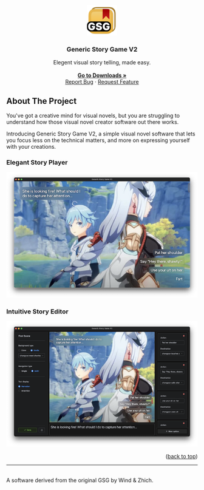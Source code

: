 <a name="readme-top"></a>

<!-- PROJECT LOGO -->
<br />
<div align="center">
  <a href="https://github.com/wind-explorer/genericstorygamev2">
    <img src="src-tauri/icons/icon.png" alt="Logo" width="80" height="80">
  </a>

<h3 align="center">Generic Story Game V2</h3>

  <p align="center">
    Elegent visual story telling, made easy.
    <br />
    <br/>
    <a href="https://github.com/wind-explorer/genericstorygamev2/releases/latest"><strong>Go to Downloads »</strong></a>
    <br/>
    <a href="https://github.com/wind-explorer/genericstorygamev2/issues">Report Bug</a>
    ·
    <a href="https://github.com/wind-explorer/genericstorygamev2/issues">Request Feature</a>
  </p>
</div>

<!-- ABOUT THE PROJECT -->
## About The Project

<!-- [![Product Name Screen Shot][product-screenshot]](https://example.com) -->

You've got a creative mind for visual novels, but you are struggling to understand how those visual novel creator software out there works.

Introducing Generic Story Game V2, a simple visual novel software that lets you focus less on the technical matters, and more on expressing yourself with your creations.

### Elegant Story Player

<img src="repo_assets/p.png">

### Intuitive Story Editor

<img src="repo_assets/e.png">

<p align="right">(<a href="#readme-top">back to top</a>)</p>
<hr/>
<br/>
A software derived from the original GSG by Wind & Zhich.
